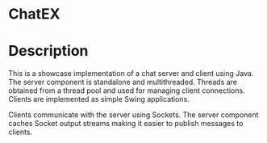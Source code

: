 # ChatEX
# Description
This is a showcase implementation of a chat server and client using Java. The server component is standalone and multithreaded. Threads are obtained from a thread pool and used for managing client connections. Clients are implemented as simple Swing applications.

Clients communicate with the server using Sockets. The server component caches Socket output streams making it easier to publish messages to clients.
